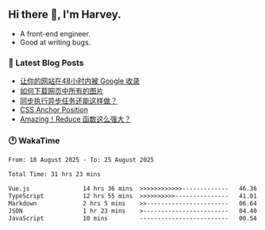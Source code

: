 ## Hi there 👋, I'm Harvey.

- A front-end engineer.
- Good at writing bugs.

### 📖 Latest Blog Posts
<!-- BLOG-POST-LIST:START -->
- [让你的网站在48小时内被 Google 收录](https://blog.izou.top/posts/google-index-script/)
- [如何下载网页中所有的图片](https://blog.izou.top/posts/download-page-img/)
- [同步执行异步任务还能这样做？](https://blog.izou.top/posts/sync-executed/)
- [CSS Anchor Position](https://blog.izou.top/posts/css-anchor/)
- [Amazing！Reduce 函数这么强大？](https://blog.izou.top/posts/reduce-usage/)
<!-- BLOG-POST-LIST:END -->

### 🕐 WakaTime
<!--START_SECTION:waka-->

```txt
From: 18 August 2025 - To: 25 August 2025

Total Time: 31 hrs 23 mins

Vue.js               14 hrs 36 mins  >>>>>>>>>>>>-------------   46.36 %
TypeScript           12 hrs 55 mins  >>>>>>>>>>---------------   41.01 %
Markdown             2 hrs 5 mins    >>-----------------------   06.64 %
JSON                 1 hr 23 mins    >------------------------   04.40 %
JavaScript           10 mins         -------------------------   00.54 %
```

<!--END_SECTION:waka-->

